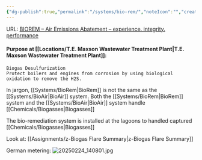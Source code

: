 ```yaml
---
{"dg-publish":true,"permalink":"/systems/bio-rem/","noteIcon":"","created":"2025-01-10T15:13:40.644-06:00"}
---
```


URL: [BIOREM – Air Emissions Abatement – experience. integrity. performance](https://www.biorem.biz/)

#### Purpose at [[Locations/T.E. Maxson Wastewater Treatment Plant\|T.E. Maxson Wastewater Treatment Plant]]: 
	Biogas Desulfurization
	Protect boilers and engines from corrosion by using biological oxidation to remove the H2S.

In jargon, [[Systems/BioRem\|BioRem]] is not the same as the [[Systems/BioAir\|BioAir]] system.
Both the [[Systems/BioRem\|BioRem]] system and the [[Systems/BioAir\|BioAir]] system handle [[Chemicals/Biogasses\|Biogasses]]

The bio-remediation system is installed at the lagoons to handled captured [[Chemicals/Biogasses\|Biogasses]]

Look at:
[[Assignments/z-Biogas Flare Summary\|z-Biogas Flare Summary]]

German metering: ![20250224_140801.jpg](/img/user/20250224_140801.jpg)